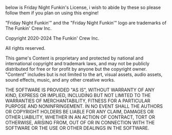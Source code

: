 below is Friday Night Funkin's License, i wish to abide by these so please
follow them if you plan on using this engine!

"Friday Night Funkin'" and the "Friday Night Funkin'" logo are trademarks of The
Funkin' Crew Inc.

Copyright 2020-2024 The Funkin' Crew Inc.

All rights reserved.

This game's Content is proprietary and protected by national and international
copyright and trademark laws, and may not be publicly distributed for free or
for profit by anyone but the copyright owner. "Content" includes but is not
limited to the art, visual assets, audio assets, sound effects, music, and any
other creative works.

THE SOFTWARE IS PROVIDED "AS IS", WITHOUT WARRANTY OF ANY KIND, EXPRESS OR
IMPLIED, INCLUDING BUT NOT LIMITED TO THE WARRANTIES OF MERCHANTABILITY, FITNESS
FOR A PARTICULAR PURPOSE AND NONINFRINGEMENT. IN NO EVENT SHALL THE AUTHORS OR
COPYRIGHT HOLDERS BE LIABLE FOR ANY CLAIM, DAMAGES OR OTHER LIABILITY, WHETHER
IN AN ACTION OF CONTRACT, TORT OR OTHERWISE, ARISING FROM, OUT OF OR IN
CONNECTION WITH THE SOFTWARE OR THE USE OR OTHER DEALINGS IN THE SOFTWARE.
